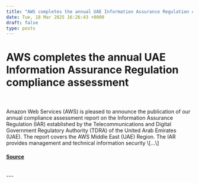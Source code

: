 ```yaml
---
title: "AWS completes the annual UAE Information Assurance Regulation compliance assessment"
date: Tue, 18 Mar 2025 16:26:43 +0000
draft: false
type: posts
---
```

# AWS completes the annual UAE Information Assurance Regulation compliance assessment

<br/>

<br/>
Amazon Web Services (AWS) is pleased to announce the publication of our annual compliance assessment report on the Information Assurance Regulation (IAR) established by the Telecommunications and Digital Government Regulatory Authority (TDRA) of the United Arab Emirates (UAE). The report covers the AWS Middle East (UAE) Region. The IAR provides management and technical information security \[…\]

#### [Source](https://aws.amazon.com/blogs/security/aws-completes-the-annual-uae-information-assurance-regulation-compliance-assessment-2/)

<br/>
---
